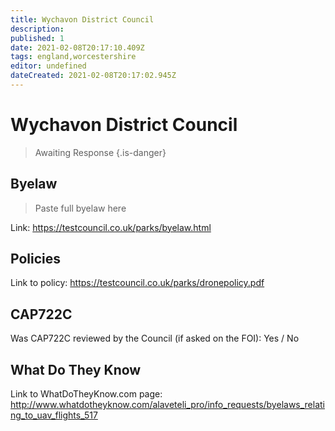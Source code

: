 ```yaml
---
title: Wychavon District Council
description:
published: 1
date: 2021-02-08T20:17:10.409Z
tags: england,worcestershire
editor: undefined
dateCreated: 2021-02-08T20:17:02.945Z
---
```


# Wychavon District Council
>  Awaiting Response
> {.is-danger}

## Byelaw
> Paste full byelaw here

Link:
https://testcouncil.co.uk/parks/byelaw.html

## Policies
Link to policy:
https://testcouncil.co.uk/parks/dronepolicy.pdf

## CAP722C

Was CAP722C reviewed by the Council (if asked on the FOI): Yes / No

## What Do They Know

Link to WhatDoTheyKnow.com page:
http://www.whatdotheyknow.com/alaveteli_pro/info_requests/byelaws_relating_to_uav_flights_517

